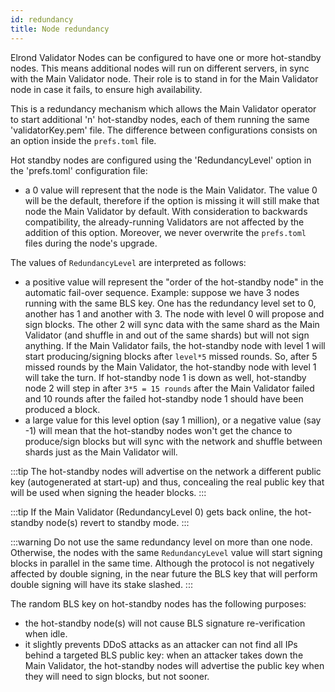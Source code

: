 ```yaml
---
id: redundancy
title: Node redundancy
---
```


Elrond Validator Nodes can be configured to have one or more hot-standby nodes. 
This means additional nodes will run on different servers, in sync with the Main Validator node. 
Their role is to stand in for the Main Validator node in case it fails, to ensure high availability.

This is a redundancy mechanism which allows the Main Validator operator to start additional 'n' hot-standby nodes, 
each of them running the same 'validatorKey.pem' file. The difference between 
configurations consists on an option inside the `prefs.toml` file.

Hot standby nodes are configured using the 'RedundancyLevel' option in the 'prefs.toml' configuration file:

- a 0 value will represent that the node is the Main Validator.
The value 0 will be the default, therefore if the option is missing it will still make that node the Main Validator by default. With consideration to backwards compatibility, the already-running Validators are not affected by the addition of this option. Moreover, we never overwrite the `prefs.toml` files during the node's upgrade.

The values of `RedundancyLevel` are interpreted as follows:
- a positive value will represent the "order of the hot-standby node" in the automatic fail-over sequence. 
  Example: suppose we have 3 nodes running with the same BLS key. One has the redundancy level set to 0,
  another has 1 and another with 3. The node with level 0 will propose and sign blocks. The other 2 will
  sync data with the same shard as the Main Validator (and shuffle in and out of the same shards) but will
  not sign anything. If the Main Validator fails, the hot-standby node 
  with level 1 will start producing/signing blocks after `level*5` missed rounds. So, after 5 
  missed rounds by the Main Validator, the hot-standby node with level 1 will take the turn.
  If hot-standby node 1 is down as well, hot-standby node 2 will step in 
  after `3*5 = 15 rounds` after the Main Validator failed and 10 rounds after the failed hot-standby node 1 
  should have been produced a block.
- a large value for this level option (say 1 million), or a negative value (say -1) will mean that the
  hot-standby nodes won't get the chance to produce/sign blocks but will sync with the network and
  shuffle between shards just as the Main Validator will.

:::tip
The hot-standby nodes will advertise on the network a different public key (autogenerated at start-up) and thus, concealing the real public key that will be used when signing the header blocks. 
:::

:::tip
If the Main Validator (RedundancyLevel 0) gets back online, the hot-standby node(s) revert to standby mode.
:::

:::warning
Do not use the same redundancy level on more than one node. Otherwise, the nodes with the same `RedundancyLevel` value will start signing blocks in parallel in the same time. Although the protocol is not negatively affected by double signing, in the near future the BLS key that will perform double signing will have its stake slashed.
:::

The random BLS key on hot-standby nodes has the following purposes:
- the hot-standby node(s) will not cause BLS signature re-verification when idle.
- it slightly prevents DDoS attacks as an attacker can not find all IPs behind a targeted BLS public key: 
  when an attacker takes down the Main Validator, the hot-standby nodes will advertise the public key when they 
 will need to sign blocks, but not sooner.
  
